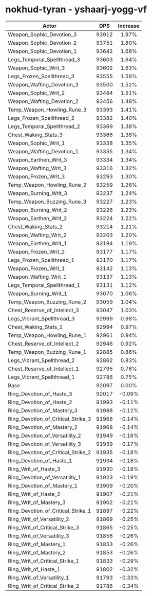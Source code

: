 # nokhud-tyran - yshaarj-yogg-vf
| Actor | DPS | Increase |
|---|:---:|:---:|
|Weapon_Sophic_Devotion_3|93912|1.97%|
|Weapon_Sophic_Devotion_2|93751|1.80%|
|Weapon_Sophic_Devotion_1|93642|1.68%|
|Legs_Temporal_Spellthread_3|93603|1.64%|
|Weapon_Sophic_Writ_3|93602|1.63%|
|Legs_Frozen_Spellthread_3|93555|1.58%|
|Weapon_Wafting_Devotion_3|93500|1.52%|
|Weapon_Sophic_Writ_2|93484|1.51%|
|Weapon_Wafting_Devotion_2|93456|1.48%|
|Temp_Weapon_Howling_Rune_3|93393|1.41%|
|Legs_Frozen_Spellthread_2|93382|1.40%|
|Legs_Temporal_Spellthread_2|93369|1.38%|
|Chest_Waking_Stats_3|93366|1.38%|
|Weapon_Sophic_Writ_1|93338|1.35%|
|Weapon_Wafting_Devotion_1|93335|1.34%|
|Weapon_Earthen_Writ_3|93334|1.34%|
|Weapon_Wafting_Writ_3|93316|1.32%|
|Weapon_Frozen_Writ_3|93293|1.30%|
|Temp_Weapon_Howling_Rune_2|93259|1.26%|
|Weapon_Burning_Writ_3|93237|1.24%|
|Temp_Weapon_Buzzing_Rune_3|93227|1.23%|
|Weapon_Burning_Writ_2|93226|1.23%|
|Weapon_Earthen_Writ_2|93224|1.22%|
|Chest_Waking_Stats_2|93214|1.21%|
|Weapon_Wafting_Writ_2|93203|1.20%|
|Weapon_Earthen_Writ_1|93194|1.19%|
|Weapon_Frozen_Writ_2|93177|1.17%|
|Legs_Frozen_Spellthread_1|93170|1.17%|
|Weapon_Frozen_Writ_1|93142|1.13%|
|Weapon_Wafting_Writ_1|93137|1.13%|
|Legs_Temporal_Spellthread_1|93131|1.12%|
|Weapon_Burning_Writ_1|93070|1.06%|
|Temp_Weapon_Buzzing_Rune_2|93059|1.04%|
|Chest_Reserve_of_Intellect_3|93047|1.03%|
|Legs_Vibrant_Spellthread_3|92999|0.98%|
|Chest_Waking_Stats_1|92994|0.97%|
|Temp_Weapon_Howling_Rune_1|92961|0.94%|
|Chest_Reserve_of_Intellect_2|92946|0.92%|
|Temp_Weapon_Buzzing_Rune_1|92885|0.86%|
|Legs_Vibrant_Spellthread_2|92862|0.83%|
|Chest_Reserve_of_Intellect_1|92795|0.76%|
|Legs_Vibrant_Spellthread_1|92786|0.75%|
|Base|92097|0.00%|
|Ring_Devotion_of_Haste_3|92017|-0.09%|
|Ring_Devotion_of_Haste_2|91993|-0.11%|
|Ring_Devotion_of_Mastery_3|91988|-0.12%|
|Ring_Devotion_of_Critical_Strike_3|91968|-0.14%|
|Ring_Devotion_of_Mastery_2|91968|-0.14%|
|Ring_Devotion_of_Versatility_2|91949|-0.16%|
|Ring_Devotion_of_Versatility_3|91939|-0.17%|
|Ring_Devotion_of_Critical_Strike_2|91935|-0.18%|
|Ring_Devotion_of_Haste_1|91934|-0.18%|
|Ring_Writ_of_Haste_3|91930|-0.18%|
|Ring_Devotion_of_Versatility_1|91923|-0.19%|
|Ring_Devotion_of_Mastery_1|91909|-0.20%|
|Ring_Writ_of_Haste_2|91907|-0.21%|
|Ring_Writ_of_Mastery_3|91902|-0.21%|
|Ring_Devotion_of_Critical_Strike_1|91897|-0.22%|
|Ring_Writ_of_Versatility_2|91869|-0.25%|
|Ring_Writ_of_Critical_Strike_3|91865|-0.25%|
|Ring_Writ_of_Versatility_3|91856|-0.26%|
|Ring_Writ_of_Mastery_1|91853|-0.26%|
|Ring_Writ_of_Mastery_2|91853|-0.26%|
|Ring_Writ_of_Critical_Strike_1|91833|-0.29%|
|Ring_Writ_of_Haste_1|91802|-0.32%|
|Ring_Writ_of_Versatility_1|91793|-0.33%|
|Ring_Writ_of_Critical_Strike_2|91786|-0.34%|
